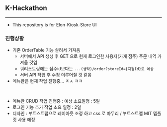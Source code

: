 ## K-Hackathon

---

- This repository is for Elon-Kiosk-Store UI


### 진행상황

- 기존 OrderTable 기능 살려서 가져옴
  - 서버에서 API 생성 후 GET 으로 현재 로그인한 사용자(가게 점주) 주문 내역 가져올 것임
  - 쿼리스트링에는 점주id보다는 `...(생략)/order?storeId={지점Id}로 예상`
  - 서버 API 작업 후 수정 이루어질 것 같음
- 메뉴판은 현재 작업 진행중... ㅈㅅ ㅋㅋ 

<br />

- 메뉴판 CRUD 작업 진행중 : 예상 소요일정 : 5일 
- 로그인 기능 추가 작업 소요 일정 : 2일
- 디자인 : 부트스트랩으로 레이아웃 조정 하고 css 로 마무리  / 부트스트랩 MIT 텝플릿 사용 에정
